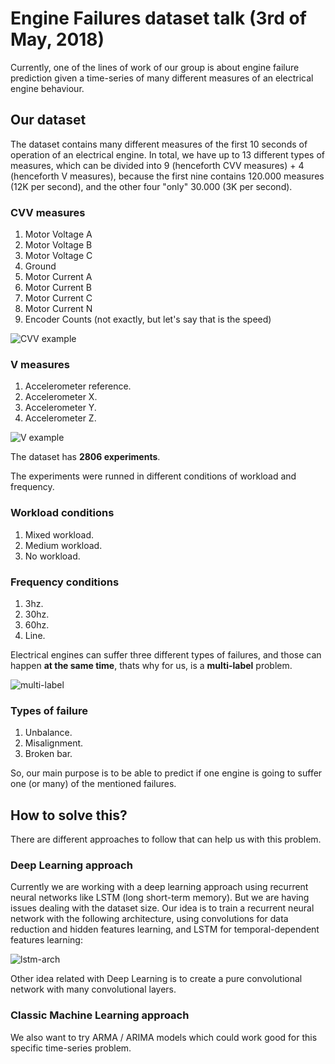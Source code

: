 # Engine Failures dataset talk (3rd of May, 2018)

Currently, one of the lines of work of our group is about engine failure prediction given a time-series of many different measures of an electrical engine behaviour.

## Our dataset

The dataset contains many different measures of the first 10 seconds of operation of an electrical engine. In total, we have up to 13 different types of measures, which can be divided into 9 (henceforth CVV measures) + 4 (henceforth V measures), because the first nine contains 120.000 measures (12K per second), and the other four "only" 30.000 (3K per second).

### CVV measures

1. Motor Voltage A
2. Motor Voltage B
3. Motor Voltage C
4. Ground
5. Motor Current A
6. Motor Current B
7. Motor Current C
8. Motor Current N
9. Encoder Counts (not exactly, but let's say that is the speed)

![CVV example](https://i.imgur.com/pyrzg1s.png)

### V measures

1. Accelerometer reference.
2. Accelerometer X.
3. Accelerometer Y.
4. Accelerometer Z.

![V example](https://i.imgur.com/BNOzD8A.png)

The dataset has **2806 experiments**.

The experiments were runned in different conditions of workload and frequency.

### Workload conditions

1. Mixed workload.
2. Medium workload.
3. No workload.

### Frequency conditions

1. 3hz.
2. 30hz.
3. 60hz.
4. Line.

Electrical engines can suffer three different types of failures, and those can happen **at the same time**, thats why for us, is a **multi-label** problem.

![multi-label](https://i.imgur.com/AzRDwHI.png)

### Types of failure

1. Unbalance.
2. Misalignment.
3. Broken bar.

So, our main purpose is to be able to predict if one engine is going to suffer one (or many) of the mentioned failures.

## How to solve this?

There are different approaches to follow that can help us with this problem.

### Deep Learning approach

Currently we are working with a deep learning approach using recurrent neural networks like LSTM (long short-term memory). But we are having issues dealing with the dataset size. Our idea is to train a recurrent neural network with the following architecture, using convolutions for data reduction and hidden features learning, and LSTM for temporal-dependent features learning:

![lstm-arch](https://i.imgur.com/5OH7qo1.png)

Other idea related with Deep Learning is to create a pure convolutional network with many convolutional layers.

### Classic Machine Learning approach

We also want to try ARMA / ARIMA models which could work good for this specific time-series problem.